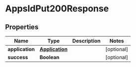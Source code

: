 

# AppsIdPut200Response


## Properties

Name | Type | Description | Notes
------------ | ------------- | ------------- | -------------
**application** | [**Application**](Application.md) |  |  [optional]
**success** | **Boolean** |  |  [optional]



